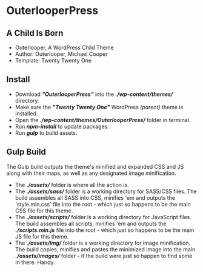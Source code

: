# OuterlooperPress

## A Child Is Born

- Outerlooper, A WordPress Child Theme
- Author: Outerlooper, Michael Cooper
- Template: Twenty Twenty One

## Install

- Download ***"OuterlooperPress"*** into the ***./wp-content/themes/*** directory.
- Make sure the ***"Twenty Twenty One"*** WordPress *(parent)* theme is installed.
- Open the ***./wp-content/themes/OuterlooperPress/*** folder in terminal.
- Run ***npm-install*** to update packages.
- Run ***gulp*** to build assets.

## Gulp Build

The Gulp build outputs the theme's minified and expanded CSS and JS along with their maps, as well as any designated image minification.

- The ***./assets/*** folder is where all the action is.
- The ***./assets/sass/*** folder is a working directory for SASS/CSS files. The build assembles all SASS into CSS, minifies 'em and outputs the 'style.min.css' file into the root - which just so happens to be the main CSS file for this theme.
- The ***./assets/scripts/*** folder is a working directory for JavaScript files. The build assembles all scripts, minifies 'em and outputs the ***./scripts.min.js*** file into the root - which just so happens to be the main JS file for this theme.
- The ***./assets/img/*** folder is a working directory for image minification. The build copies, minifies and pastes the minimized image into the main ***./assets/images/*** folder - if the build were just so happen to find some in there. Handy.

